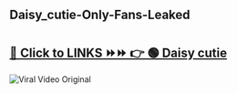 
 ## Daisy_cutie-Only-Fans-Leaked

# <h2><a href="https://clipsfans.com/Daisy_cutie&ref=git">🔗 Click to LINKS ⏩⏩ 👉 🟢 Daisy cutie </a></h2>

<a href="https://clipsfans.com/Daisy_cutie&ref=git" rel="nofollow" data-target="animated-image.originalLink"><img src="https://i.ibb.co.com/xMMVF88/686577567.gif" alt="Viral Video Original" style="max-width: 100%; display: inline-block;" data-target="animated-image.originalImage"></a>
